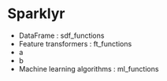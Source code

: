 # Sparklyr

- DataFrame : sdf_functions
- Feature transformers : ft_functions
 - a
 - b
- Machine learning algorithms : ml_functions


